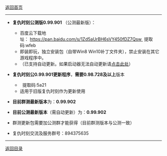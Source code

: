 [返回首页](./Home)
***

- **复仇时刻公测版0.99.901** （公测最新版）：
  - 百度云下载地址： https://pan.baidu.com/s/1Zd5aUrBH6sVY450fDZ7Qsw    提取码:wfeb
  - 即装即玩，独立安装包（自带Win8 Win10补丁文件夹），禁止安装在其它游戏程序中。
  - （已支持自动更新。如果启动器无法自动更新请[点击此处](./启动器无法获得更新)）


 - **复仇时刻公0.99.901更新程序**，**需要0.98.728及以上**版本 
   
    -      提取码:5a21
    -  适用于旧版复仇时刻作为更新使用

  
- **目前群测最新版本**为：**0.99.902**

- **目前公测最新版本**（需自动更新）为：**0.99.902**  


- 群测更新包需要加公测群才能获得（目前群测版本与公测一致）


- 复仇时刻交流及服务群号：894375635

***
[返回目录](./常见问题指南)
